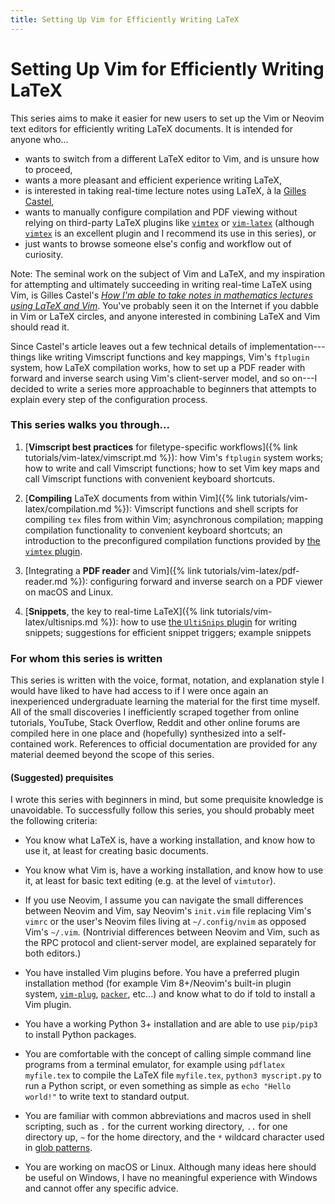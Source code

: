 ```yaml
---
title: Setting Up Vim for Efficiently Writing LaTeX
---
```

# Setting Up Vim for Efficiently Writing LaTeX

This series aims to make it easier for new users to set up the Vim or Neovim text editors for efficiently writing LaTeX documents. It is intended for anyone who...

- wants to switch from a different LaTeX editor to Vim, and is unsure how to proceed,
- wants a more pleasant and efficient experience writing LaTeX,
- is interested in taking real-time lecture notes using LaTeX, à la [Gilles Castel](https://castel.dev/),
- wants to manually configure compilation and PDF viewing without relying on third-party LaTeX plugins like [`vimtex`](https://github.com/vim-latex/vim-latex) or [`vim-latex`](https://github.com/vim-latex/vim-latex) (although [`vimtex`](https://github.com/vim-latex/vim-latex) is an excellent plugin and I recommend its use in this series), or
- just wants to browse someone else's config and workflow out of curiosity.

Note: The seminal work on the subject of Vim and LaTeX, and my inspiration for attempting and ultimately succeeding in writing real-time LaTeX using Vim, is Gilles Castel's [*How I'm able to take notes in mathematics lectures using LaTeX and Vim*](https://castel.dev/post/lecture-notes-1/). You've probably seen it on the Internet if you dabble in Vim or LaTeX circles, and anyone interested in combining LaTeX and Vim should read it.

Since Castel's article leaves out a few technical details of implementation---things like writing Vimscript functions and key mappings, Vim's `ftplugin` system, how LaTeX compilation works, how to set up a PDF reader with forward and inverse search using Vim's client-server model, and so on---I decided to write a series more approachable to beginners that attempts to explain every step of the configuration process.

### This series walks you through...
1. [**Vimscript best practices** for filetype-specific workflows]({% link tutorials/vim-latex/vimscript.md %}): how Vim's `ftplugin` system works; how to write and call Vimscript functions; how to set Vim key maps and call Vimscript functions with convenient keyboard shortcuts.

1. [**Compiling** LaTeX documents from within Vim]({% link tutorials/vim-latex/compilation.md %}): Vimscript functions and shell scripts for compiling `tex` files from within Vim; asynchronous compilation; mapping compilation functionality to convenient keyboard shortcuts; an introduction to the preconfigured compilation functions provided by [the `vimtex` plugin](https://github.com/lervag/vimtex).

1. [Integrating a **PDF reader** and Vim]({% link tutorials/vim-latex/pdf-reader.md %}): configuring forward and inverse search on a PDF viewer on macOS and Linux.

1. [**Snippets**, the key to real-time LaTeX]({% link tutorials/vim-latex/ultisnips.md %}): how to use [the `UltiSnips` plugin](https://github.com/SirVer/ultisnips) for writing snippets; suggestions for efficient snippet triggers; example snippets


### For whom this series is written
This series is written with the voice, format, notation, and explanation style I would have liked to have had access to if I were once again an inexperienced undergraduate learning the material for the first time myself. All of the small discoveries I inefficiently scraped together from online tutorials, YouTube, Stack Overflow, Reddit and other online forums are compiled here in one place and (hopefully) synthesized into a self-contained work. References to official documentation are provided for any material deemed beyond the scope of this series.

#### (Suggested) prequisites
I wrote this series with beginners in mind, but some prequisite knowledge is unavoidable.  To successfully follow this series, you should probably meet the following criteria:

- You know what LaTeX is, have a working installation, and know how to use it, at least for creating basic documents.
- You know what Vim is, have a working installation, and know how to use it, at least for basic text editing (e.g. at the level of `vimtutor`). 
- If you use Neovim, I assume you can navigate the small differences between Neovim and Vim, say Neovim's `init.vim` file replacing Vim's `vimrc` or the user's Neovim files living at `~/.config/nvim` as opposed Vim's `~/.vim`. (Nontrivial differences between Neovim and Vim, such as the RPC protocol and client-server model, are explained separately for both editors.)
- You have installed Vim plugins before. You have a preferred plugin installation method (for example Vim 8+/Neovim's built-in plugin system, [`vim-plug`](https://github.com/junegunn/vim-plug), [`packer`](https://github.com/wbthomason/packer.nvim), etc...) and know what to do if told to install a Vim plugin.
- You have a working Python 3+ installation and are able to use `pip/pip3` to install Python packages.
- You are comfortable with the concept of calling simple command line programs from a terminal emulator, for example using `pdflatex myfile.tex` to compile the LaTeX file `myfile.tex`, `python3 myscript.py` to run a Python script, or even something as simple as `echo "Hello world!"` to write text to standard output.
  
- You are familiar with common abbreviations and macros used in shell scripting, such as `.` for the current working directory, `..` for one directory up, `~` for the home directory, and the `*` wildcard character used in [glob patterns](https://en.wikipedia.org/wiki/Glob_(programming)). 

- You are working on macOS or Linux. Although many ideas here should be useful on Windows, I have no meaningful experience with Windows and cannot offer any specific advice.

<!-- - Common 


<!-- [Video series](https://www.youtube.com/channel/UCOi2wszcfvs0j9Pcom3z9VA/featured) -->
